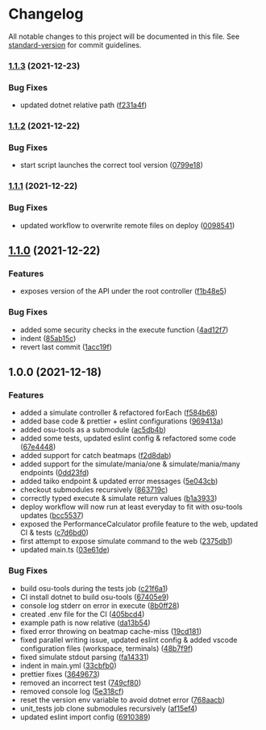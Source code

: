 # Changelog

All notable changes to this project will be documented in this file. See
[standard-version](https://github.com/conventional-changelog/standard-version)
for commit guidelines.

### [1.1.3](https://github.com/matthieu-locussol/osu-tools-api/compare/v1.1.2...v1.1.3) (2021-12-23)

### Bug Fixes

-  updated dotnet relative path
   ([f231a4f](https://github.com/matthieu-locussol/osu-tools-api/commit/f231a4fdf9ae2d5c5e3c0df42a3f41d4fb3d5b7e))

### [1.1.2](https://github.com/matthieu-locussol/osu-tools-api/compare/v1.1.1...v1.1.2) (2021-12-22)

### Bug Fixes

-  start script launches the correct tool version
   ([0799e18](https://github.com/matthieu-locussol/osu-tools-api/commit/0799e18d90b47854e5844bbb8f7b6db547768b31))

### [1.1.1](https://github.com/matthieu-locussol/osu-tools-api/compare/v1.1.0...v1.1.1) (2021-12-22)

### Bug Fixes

-  updated workflow to overwrite remote files on deploy
   ([0098541](https://github.com/matthieu-locussol/osu-tools-api/commit/0098541b707e76581b54e072a15b04c1df06f5af))

## [1.1.0](https://github.com/matthieu-locussol/osu-tools-api/compare/v1.0.0...v1.1.0) (2021-12-22)

### Features

-  exposes version of the API under the root controller
   ([f1b48e5](https://github.com/matthieu-locussol/osu-tools-api/commit/f1b48e5ad99c66a569de6b52e5517f4b3e8118c0))

### Bug Fixes

-  added some security checks in the execute function
   ([4ad12f7](https://github.com/matthieu-locussol/osu-tools-api/commit/4ad12f77694022fc5220d12f29866bb76edfbd8b))
-  indent
   ([85ab15c](https://github.com/matthieu-locussol/osu-tools-api/commit/85ab15cf8dc37d2bf7ea7f758184f788f0ead9c7))
-  revert last commit
   ([1acc19f](https://github.com/matthieu-locussol/osu-tools-api/commit/1acc19fbb9245093d0541dd20ff70fb3b3228dfe))

## 1.0.0 (2021-12-18)

### Features

-  added a simulate controller & refactored forEach
   ([f584b68](https://github.com/matthieu-locussol/osu-tools-api/commit/f584b68b468bef5a69bdf2c173198287618188ec))
-  added base code & prettier + eslint configurations
   ([969413a](https://github.com/matthieu-locussol/osu-tools-api/commit/969413a937daed86ec260471aae950cd7c431a1b))
-  added osu-tools as a submodule
   ([ac5db4b](https://github.com/matthieu-locussol/osu-tools-api/commit/ac5db4b131b3f1c2b4ccabe538f99b7e994b3493))
-  added some tests, updated eslint config & refactored some code
   ([67e4448](https://github.com/matthieu-locussol/osu-tools-api/commit/67e4448180082d14db826f1b1f32fea644953e65))
-  added support for catch beatmaps
   ([f2d8dab](https://github.com/matthieu-locussol/osu-tools-api/commit/f2d8dab3d85cd51b2d9653dbc3254ceb0765d262))
-  added support for the simulate/mania/one & simulate/mania/many endpoints
   ([0dd23fd](https://github.com/matthieu-locussol/osu-tools-api/commit/0dd23fdd51210b4b33da96b98cddf326cf6d0689))
-  added taiko endpoint & updated error messages
   ([5e043cb](https://github.com/matthieu-locussol/osu-tools-api/commit/5e043cbb4a8b775794543252d0f2514d568d60e2))
-  checkout submodules recursively
   ([863719c](https://github.com/matthieu-locussol/osu-tools-api/commit/863719ccb04b14b0b0bf4b1ee398a94824327aea))
-  correctly typed execute & simulate return values
   ([b1a3933](https://github.com/matthieu-locussol/osu-tools-api/commit/b1a393310ae28f8cad949d8551544884420d133b))
-  deploy workflow will now run at least everyday to fit with osu-tools updates
   ([bcc5537](https://github.com/matthieu-locussol/osu-tools-api/commit/bcc5537e26c13d267f7de2ef466361f0a120e3b3))
-  exposed the PerformanceCalculator profile feature to the web, updated CI &
   tests
   ([c7d6bd0](https://github.com/matthieu-locussol/osu-tools-api/commit/c7d6bd0a6017d3ccd432765cdbb07ef1c36a7757))
-  first attempt to expose simulate command to the web
   ([2375db1](https://github.com/matthieu-locussol/osu-tools-api/commit/2375db1d1d0fb206cb4e9b41d24e45918aed987a))
-  updated main.ts
   ([03e61de](https://github.com/matthieu-locussol/osu-tools-api/commit/03e61de3b6f3c90bbbd6732714fac0873db8aac3))

### Bug Fixes

-  build osu-tools during the tests job
   ([c21f6a1](https://github.com/matthieu-locussol/osu-tools-api/commit/c21f6a1acc640b189ee32fa3cf9e81e1bbaa856a))
-  CI install dotnet to build osu-tools
   ([67405e9](https://github.com/matthieu-locussol/osu-tools-api/commit/67405e93b710f11ede0e7ea5e13a243d7922c146))
-  console log stderr on error in execute
   ([8b0ff28](https://github.com/matthieu-locussol/osu-tools-api/commit/8b0ff2807cf9304b9b1fbf43abc55991cc63a54a))
-  created .env file for the CI
   ([405bcd4](https://github.com/matthieu-locussol/osu-tools-api/commit/405bcd485004eb3bfdcea4c0cad6c17b47c443b5))
-  example path is now relative
   ([da13b54](https://github.com/matthieu-locussol/osu-tools-api/commit/da13b545dec261ea2c27c65a774b766e9ae1fcb0))
-  fixed error throwing on beatmap cache-miss
   ([19cd181](https://github.com/matthieu-locussol/osu-tools-api/commit/19cd18137794cf45639e599925b48911c3e221cf))
-  fixed parallel writing issue, updated eslint config & added vscode
   configuration files (workspace, terminals)
   ([48b7f9f](https://github.com/matthieu-locussol/osu-tools-api/commit/48b7f9f7bce94a7a6be24869fd895d16e5178906))
-  fixed simulate stdout parsing
   ([fa14331](https://github.com/matthieu-locussol/osu-tools-api/commit/fa14331ec974a7159c8e24ecc430336ad624b3cd))
-  indent in main.yml
   ([33cbfb0](https://github.com/matthieu-locussol/osu-tools-api/commit/33cbfb03d1a3a0c96e2c9a6979ee28f3bae9d562))
-  prettier fixes
   ([3649673](https://github.com/matthieu-locussol/osu-tools-api/commit/3649673c824d1fc38b328d54fbc860a3e42ce801))
-  removed an incorrect test
   ([749cf80](https://github.com/matthieu-locussol/osu-tools-api/commit/749cf80eb4c92dce3259baa85ffc3ef2c5c7af31))
-  removed console log
   ([5e318cf](https://github.com/matthieu-locussol/osu-tools-api/commit/5e318cf229346116e362ea23f18af2a0d3ced4c1))
-  reset the version env variable to avoid dotnet error
   ([768aacb](https://github.com/matthieu-locussol/osu-tools-api/commit/768aacb1a0e42ae29af37cfe106fcca3b78f2fa8))
-  unit_tests job clone submodules recursively
   ([af15ef4](https://github.com/matthieu-locussol/osu-tools-api/commit/af15ef41258ce1567bf04d80fb2f37b8bf3013ff))
-  updated eslint import config
   ([6910389](https://github.com/matthieu-locussol/osu-tools-api/commit/69103896bb48969a7b61efa7606212706363e5cb))
